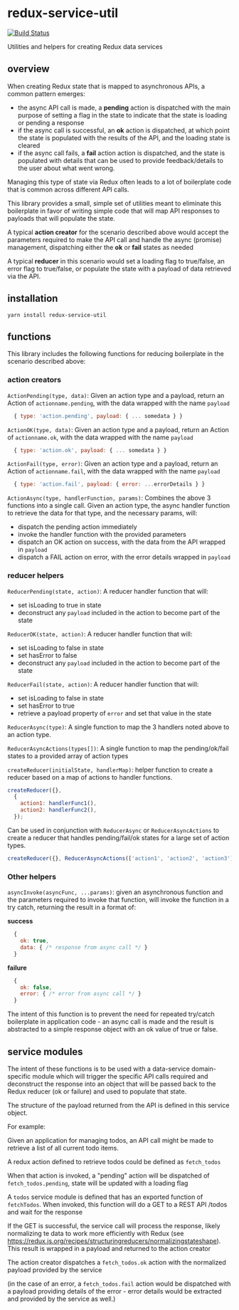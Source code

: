 # redux-service-util
[![Build Status](https://travis-ci.org/danny-wieser/redux-service-util.svg?branch=master)](https://travis-ci.org/danny-wieser/redux-service-util)

Utilities and helpers for creating Redux data services

## overview

When creating Redux state that is mapped to asynchronous APIs, a common pattern emerges:
* the async API call is made, a **pending** action is dispatched with the main purpose of setting a flag in the state to indicate that the state is loading or pending a response
* if the async call is successful, an **ok** action is dispatched, at which point the state is populated with the results of the API, and the loading state is cleared
* if the async call fails, a **fail** action action is dispatched, and the state is populated with details that can be used to provide feedback/details to the user about what went wrong.

Managing this type of state via Redux often leads to a lot of boilerplate code that is common across different API calls.

This library provides a small, simple set of utilities meant to eliminate this boilerplate in favor of writing simple code that will map API responses to payloads that will populate the state.

A typical **action creator** for the scenario described above would accept the parameters required to make the API call and handle the async (promise) management, dispatching either the **ok** or **fail** states as needed

A typical **reducer** in this scenario would set a loading flag to true/false, an error flag to true/false, or populate the state with a payload of data retrieved via the API.

## installation

`yarn install redux-service-util`

## functions

This library includes the following functions for reducing boilerplate in the scenario described above:

### action creators

```ActionPending(type, data)```: Given an action type and a payload, return an Action of `actionname.pending`, with the data wrapped with the name `payload`

```js
  { type: 'action.pending', payload: { ... somedata } }
```

```ActionOK(type, data)```: Given an action type and a payload, return an Action of `actionname.ok`, with the data wrapped with the name `payload`

```js
  { type: 'action.ok', payload: { ... somedata } }
```

```ActionFail(type, error)```: Given an action type and a payload, return an Action of `actionname.fail`, with the data wrapped with the name `payload`

```js
  { type: 'action.fail', payload: { error: ...errorDetails } }
```

```ActionAsync(type, handlerFunction, params)```: Combines the above 3 functions into a single call. Given an action type, the async handler function to retrieve the data for that type, and the necessary params, will:
* dispatch the pending action immediately
* invoke the handler function with the provided parameters
* dispatch an OK action on success, with the data from the API wrapped in  `payload`
* dispatch a FAIL action on error, with the error details wrapped in `payload`

### reducer helpers

```ReducerPending(state, action)```: A reducer handler function that will:
* set isLoading to true in state
* deconstruct any `payload` included in the action to become part of the state

```ReducerOK(state, action)```: A reducer handler function that will:
* set isLoading to false in state
* set hasError to false
* deconstruct any `payload` included in the action to become part of the state

```ReducerFail(state, action)```: A reducer handler function that will:
* set isLoading to false in state
* set hasError to true
* retrieve a payload property of `error` and set that value in the state

```ReducerAsync(type)```: A single function to map the 3 handlers noted above to an action type.  

```ReducerAsyncActions(types[])```: A single function to map the pending/ok/fail states to a provided array of action types

```createReducer(initialState, handlerMap)```: helper function to create a reducer based on a map of actions to handler functions.  

```js
createReducer({},
  {
    action1: handlerFunc1(),
    action2: handlerFunc2(),
  });
```

Can be used in conjunction with `ReducerAsync` or `ReducerAsyncActions` to create a reducer that handles pending/fail/ok states for a large set of action types.

```js
createReducer({}, ReducerAsyncActions(['action1', 'action2', 'action3']));
```

### Other helpers

```asyncInvoke(asyncFunc, ...params)```: given an asynchronous function and the parameters required to invoke that function, will invoke the function in a try catch, returning the result in a format of:

**success**

```js
  {
    ok: true,
    data: { /* response from async call */ }
  }
```
**failure**

```js
  {
    ok: false,
    error: { /* error from async call */ }
  }
```

The intent of this function is to prevent the need for repeated try/catch boilerplate in application code - an async call is made and the result is abstracted to a simple response object with an ok value of true or false.


## service modules

The intent of these functions is to be used with a data-service domain-specific module which will trigger the specific API calls required and deconstruct the response into an object that will be passed back to the Redux reducer (ok or failure) and used to populate that state.

The structure of the payload returned from the API is defined in this service object.

For example:

Given an application for managing todos, an API call might be made to retrieve a list of all current todo items.

A redux action defined to retrieve todos could be defined as `fetch_todos`

When that action is invoked, a "pending" action will be dispatched of `fetch_todos.pending`, state will be updated with a loading flag

A `todos` service module is defined that has an exported function of `fetchTodos`.  When invoked, this function will do a GET to a REST API /todos and wait for the response

If the GET is successful, the service call will process the response, likely normalizing te data to work more efficiently with Redux (see https://redux.js.org/recipes/structuringreducers/normalizingstateshape).  This result is wrapped in a payload and returned to the action creator

The action creator dispatches a `fetch_todos.ok` action with the normalized payload provided by the service

(in the case of an error, a `fetch_todos.fail` action would be dispatched with a payload providing details of the error - error details would be extracted and provided by the service as well.)
